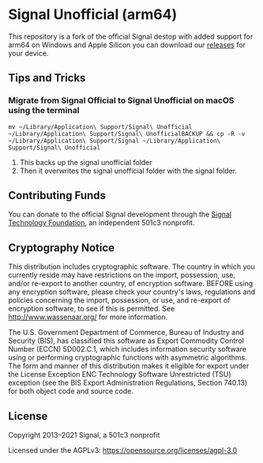 <!-- Copyright 2014-2021 Signal Messenger, LLC -->
<!-- SPDX-License-Identifier: AGPL-3.0-only -->
# Signal Unofficial (arm64)

This repository is a fork of the official Signal destop with added support for arm64 on Windows and Apple Silicon you can download our [releases](https://github.com/dennisameling/Signal-Desktop/releases) for your device.

## Tips and Tricks

### Migrate from Signal Official to Signal Unofficial on macOS using the terminal

```mv ~/Library/Application\ Support/Signal\ Unofficial ~/Library/Application\ Support/Signal\ UnofficialBACKUP && cp -R -v ~/Library/Application\ Support/Signal ~/Library/Application\ Support/Signal\ Unofficial```

1. This backs up the signal unofficial folder
1. Then it overwrites the signal unofficial folder with the signal folder.

## Contributing Funds

You can donate to the official Signal development through the [Signal Technology Foundation](https://signal.org/donate), an independent 501c3 nonprofit.

## Cryptography Notice

This distribution includes cryptographic software. The country in which you currently reside may have restrictions on the import, possession, use, and/or re-export to another country, of encryption software.
BEFORE using any encryption software, please check your country's laws, regulations and policies concerning the import, possession, or use, and re-export of encryption software, to see if this is permitted.
See <http://www.wassenaar.org/> for more information.

The U.S. Government Department of Commerce, Bureau of Industry and Security (BIS), has classified this software as Export Commodity Control Number (ECCN) 5D002.C.1, which includes information security software using or performing cryptographic functions with asymmetric algorithms.
The form and manner of this distribution makes it eligible for export under the License Exception ENC Technology Software Unrestricted (TSU) exception (see the BIS Export Administration Regulations, Section 740.13) for both object code and source code.

## License

Copyright 2013–2021 Signal, a 501c3 nonprofit

Licensed under the AGPLv3: https://opensource.org/licenses/agpl-3.0
